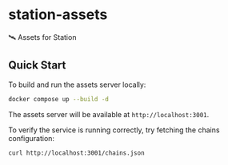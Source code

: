 # station-assets

🛰️ Assets for Station

## Quick Start

To build and run the assets server locally:

```bash
docker compose up --build -d
```

The assets server will be available at `http://localhost:3001`.

To verify the service is running correctly, try fetching the chains configuration:

```bash
curl http://localhost:3001/chains.json
```
